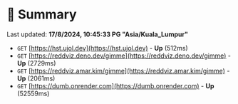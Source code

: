 # 📖 Summary
Last updated: **17/8/2024, 10:45:33 PG "Asia/Kuala_Lumpur"**

- `GET` [https://hst.ujol.dev](https://hst.ujol.dev) - **Up** (512ms)
- `GET` [https://reddviz.deno.dev/gimme](https://reddviz.deno.dev/gimme) - **Up** (2729ms)
- `GET` [https://reddviz.amar.kim/gimme](https://reddviz.amar.kim/gimme) - **Up** (2061ms)
- `GET` [https://dumb.onrender.com](https://dumb.onrender.com) - **Up** (52559ms)
